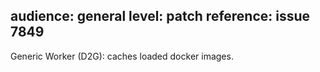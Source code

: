 audience: general
level: patch
reference: issue 7849
---
Generic Worker (D2G): caches loaded docker images.
